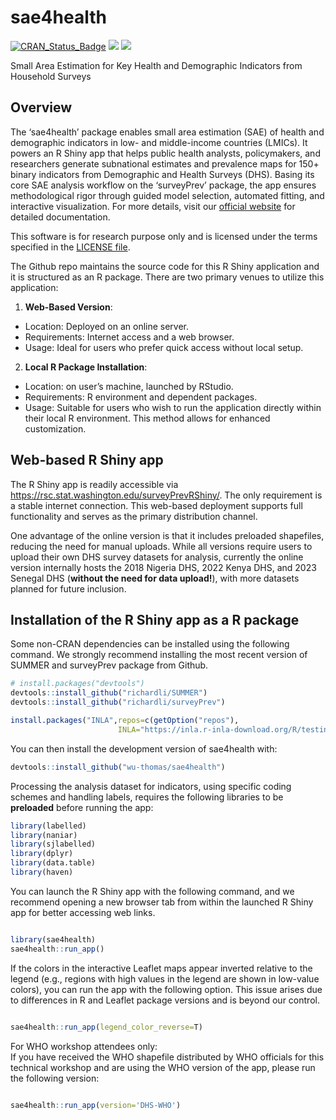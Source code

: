 
<!-- README.md is generated from README.Rmd. Please edit that file -->

# sae4health

<!-- badges: start -->

[![CRAN_Status_Badge](https://www.r-pkg.org/badges/version/sae4health)](https://cran.r-project.org/package=sae4health)
[![](https://cranlogs.r-pkg.org/badges/sae4health)](https://cran.r-project.org/package=sae4health)
[![](https://cranlogs.r-pkg.org/badges/grand-total/sae4health?color=orange)](https://cran.r-project.org/package=sae4health)
<!-- badges: end -->

Small Area Estimation for Key Health and Demographic Indicators from
Household Surveys

## Overview

The ‘sae4health’ package enables small area estimation (SAE) of health
and demographic indicators in low- and middle-income countries (LMICs).
It powers an R Shiny app that helps public health analysts,
policymakers, and researchers generate subnational estimates and
prevalence maps for 150+ binary indicators from Demographic and Health
Surveys (DHS). Basing its core SAE analysis workflow on the ‘surveyPrev’
package, the app ensures methodological rigor through guided model
selection, automated fitting, and interactive visualization. For more
details, visit our
<a href="https://wu-thomas.github.io/surveyPrev_website/"
target="_blank">official website</a> for detailed documentation.

This software is for research purpose only and is licensed under the
terms specified in the [LICENSE
file](https://github.com/wu-thomas/sae4health/blob/main/LICENSE.md).

The Github repo maintains the source code for this R Shiny application
and it is structured as an R package. There are two primary venues to
utilize this application:

1.  **Web-Based Version**:

- Location: Deployed on an online server.
- Requirements: Internet access and a web browser.
- Usage: Ideal for users who prefer quick access without local setup.

2.  **Local R Package Installation**:

- Location: on user’s machine, launched by RStudio.
- Requirements: R environment and dependent packages.
- Usage: Suitable for users who wish to run the application directly
  within their local R environment. This method allows for enhanced
  customization.

## Web-based R Shiny app

The R Shiny app is readily accessible via
<https://rsc.stat.washington.edu/surveyPrevRShiny/>. The only
requirement is a stable internet connection. This web-based deployment
supports full functionality and serves as the primary distribution
channel.

One advantage of the online version is that it includes preloaded
shapefiles, reducing the need for manual uploads. While all versions
require users to upload their own DHS survey datasets for analysis,
currently the online version internally hosts the 2018 Nigeria DHS, 2022
Kenya DHS, and 2023 Senegal DHS (**without the need for data upload!**),
with more datasets planned for future inclusion.

## Installation of the R Shiny app as a R package

Some non-CRAN dependencies can be installed using the following command.
We strongly recommend installing the most recent version of SUMMER and
surveyPrev package from Github.

``` r
# install.packages("devtools")
devtools::install_github("richardli/SUMMER")
devtools::install_github("richardli/surveyPrev")

install.packages("INLA",repos=c(getOption("repos"),
                        INLA="https://inla.r-inla-download.org/R/testing"),dep=TRUE)
```

<!-- To install additional CRAN dependencies, run the following command:   -->
<!-- (Some dependencies are not listed in the CRAN `Imports` to meet submission requirements, so they need to be installed manually.) -->
<!-- devtools::install_github("rspatial/geodata") # for downloading GAM shapefile -->

You can then install the development version of sae4health with:

``` r
devtools::install_github("wu-thomas/sae4health")
```

<!-- Our tool depends specifically on 2.12.0 version of the labelled package, so we make sure the correct version is used.  -->
<!-- ``` {r, eval=F, echo=T} -->
<!-- remotes::install_version("labelled", "2.12.0") -->
<!-- ``` -->

Processing the analysis dataset for indicators, using specific coding
schemes and handling labels, requires the following libraries to be
**preloaded** before running the app:

``` r
library(labelled)
library(naniar)
library(sjlabelled)
library(dplyr)
library(data.table)
library(haven)
```

You can launch the R Shiny app with the following command, and we
recommend opening a new browser tab from within the launched R Shiny app
for better accessing web links.

``` r

library(sae4health)
sae4health::run_app()
```

If the colors in the interactive Leaflet maps appear inverted relative
to the legend (e.g., regions with high values in the legend are shown in
low-value colors), you can run the app with the following option. This
issue arises due to differences in R and Leaflet package versions and is
beyond our control.

``` r

sae4health::run_app(legend_color_reverse=T)
```

For WHO workshop attendees only:  
If you have received the WHO shapefile distributed by WHO officials for
this technical workshop and are using the WHO version of the app, please
run the following version:

``` r

sae4health::run_app(version='DHS-WHO')
```

<!-- ## Deploy the RShiny app as a Docker image -->
<!-- The user need to first install the Docker desktop app from [https://docs.docker.com/get-docker/](https://docs.docker.com/get-docker/). -->
<!-- Windows users may need to enable the Windows Subsystem for Linux (WSL), which can be done by executing the ‘wsl  --install' in the command line. -->
<!-- Several methods are available for deploying this RShiny app locally using Docker. Special thanks to \@Charlton Callender for providing these deployment techniques. -->
<!-- ### Docker desktop app -->
<!-- 1. Open the Docker desktop app -->
<!-- 2. Download the image: -->
<!--     - This is only required the first time you use the app or for downloading a new version/tag. -->
<!--     - In the search bar, search for 'yunhanwu/saeforhealth:v1.0.1'. -->
<!--     - Hover cursor over relevant result and click 'Pull'. -->
<!-- 3. Run a container with the downloaded image: -->
<!--     - From sidebar, open 'Images' -> 'Local'. Should now have a row for 'Name'='yunhanwu/saeforhealth' and 'Tag'='v1.0.1'.  -->
<!--     - Under actions click 'Run' (the play button). -->
<!--     - Expand 'optional settings'. -->
<!--       - Under 'Ports': Fill 'Host port' with '3838'. -->
<!--     - Click 'Run' -->
<!-- 4. Open the RShiny app in your web browser by navigating to 'http://localhost:3838/'. -->
<!-- 5. When done, close the webpage and: -->
<!--     - From sidebar, open 'Containers'. -->
<!--     - Look for rows with 'Image'='yunhanwu/saeforhealth' & Status = 'Running'. -->
<!--     - Under 'Actions' click 'Stop' -->
<!-- ### Command line (with internet access) -->
<!-- 1. Open the command line. -->
<!-- 2. Download the image: `docker pull yunhanwu/saeforhealth:v1.0.1` -->
<!-- 3. Run a container with the downloaded image:　`docker run --rm -p 3838:3838 yunhanwu/saeforhealth:v1.0.1` -->
<!-- 4. Open the RShiny app in your web browser by navigating to 'http://localhost:3838/'. -->
<!-- 5. When done, close the webpage and: -->
<!--     - From sidebar, open 'Containers'. -->
<!--     - Look for rows with 'Image'='yunhanwu/saeforhealth' & Status = 'Running'. -->
<!--     - Under 'Actions' click 'Stop' -->
<!-- ### Command line (with file copy of image) -->
<!-- 1. Open the command line. -->
<!-- 2. Obtain the docker image in tar format from another source. Load into docker with: `docker load --input file_path.tar` -->
<!-- 3. Run a container with the downloaded image:　`docker run --rm -p 3838:3838 yunhanwu/saeforhealth:v1.0.1` -->
<!-- 4. Open the RShiny app in your web browser by navigating to 'http://localhost:3838/'. -->
<!-- 5. When done, close the webpage and: -->
<!--     - From sidebar, open 'Containers'. -->
<!--     - Look for rows with 'Image'='yunhanwu/saeforhealth' & Status = 'Running'. -->
<!--     - Under 'Actions' click 'Stop' -->
